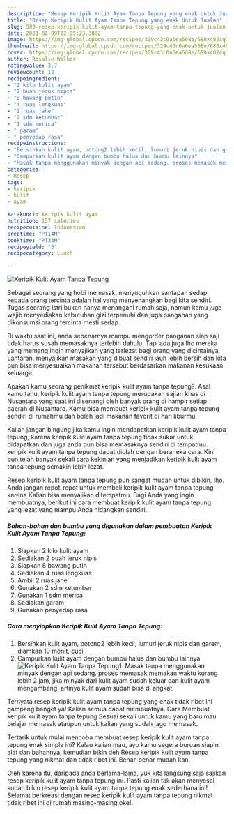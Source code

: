 ```yaml
---
description: "Resep Keripik Kulit Ayam Tanpa Tepung yang enak Untuk Jualan"
title: "Resep Keripik Kulit Ayam Tanpa Tepung yang enak Untuk Jualan"
slug: 983-resep-keripik-kulit-ayam-tanpa-tepung-yang-enak-untuk-jualan
date: 2021-02-09T22:05:23.308Z
image: https://img-global.cpcdn.com/recipes/329c43c0a6ea568e/680x482cq70/keripik-kulit-ayam-tanpa-tepung-foto-resep-utama.jpg
thumbnail: https://img-global.cpcdn.com/recipes/329c43c0a6ea568e/680x482cq70/keripik-kulit-ayam-tanpa-tepung-foto-resep-utama.jpg
cover: https://img-global.cpcdn.com/recipes/329c43c0a6ea568e/680x482cq70/keripik-kulit-ayam-tanpa-tepung-foto-resep-utama.jpg
author: Rosalie Walker
ratingvalue: 3.7
reviewcount: 12
recipeingredient:
- "2 kilo kulit ayam"
- "2 buah jeruk nipis"
- "8 bawang putih"
- "4 ruas lengkuas"
- "2 ruas jahe"
- "2 sdm ketumbar"
- "1 sdm merica"
- " garam"
- " penyedap rasa"
recipeinstructions:
- "Bersihkan kulit ayam, potong2 lebih kecil, lumuri jeruk nipis dan garem, diamkan 10 menit, cuci"
- "Campurkan kulit ayam dengan bumbu halus dan bumbu lainnya"
- "Masak tanpa menggunakan minyak dengan api sedang. proses memasak memakan waktu kurang lebih 2 jam, jika minyak dari kulit ayam sudah keluar dan kulit ayam mengambang, artinya kulit ayam sudah bisa di angkat."
categories:
- Resep
tags:
- keripik
- kulit
- ayam

katakunci: keripik kulit ayam 
nutrition: 157 calories
recipecuisine: Indonesian
preptime: "PT14M"
cooktime: "PT33M"
recipeyield: "3"
recipecategory: Lunch

---
```



![Keripik Kulit Ayam Tanpa Tepung](https://img-global.cpcdn.com/recipes/329c43c0a6ea568e/680x482cq70/keripik-kulit-ayam-tanpa-tepung-foto-resep-utama.jpg)

Sebagai seorang yang hobi memasak, menyuguhkan santapan sedap kepada orang tercinta adalah hal yang menyenangkan bagi kita sendiri. Tugas seorang istri bukan hanya menangani rumah saja, namun kamu juga wajib menyediakan kebutuhan gizi terpenuhi dan juga panganan yang dikonsumsi orang tercinta mesti sedap.

Di waktu  saat ini, anda sebenarnya mampu mengorder panganan siap saji tidak harus susah memasaknya terlebih dahulu. Tapi ada juga lho mereka yang memang ingin menyajikan yang terlezat bagi orang yang dicintainya. Lantaran, menyajikan masakan yang dibuat sendiri jauh lebih bersih dan kita pun bisa menyesuaikan makanan tersebut berdasarkan makanan kesukaan keluarga. 



Apakah kamu seorang penikmat keripik kulit ayam tanpa tepung?. Asal kamu tahu, keripik kulit ayam tanpa tepung merupakan sajian khas di Nusantara yang saat ini disenangi oleh banyak orang di hampir setiap daerah di Nusantara. Kamu bisa membuat keripik kulit ayam tanpa tepung sendiri di rumahmu dan boleh jadi makanan favorit di hari liburmu.

Kalian jangan bingung jika kamu ingin mendapatkan keripik kulit ayam tanpa tepung, karena keripik kulit ayam tanpa tepung tidak sukar untuk didapatkan dan juga anda pun bisa memasaknya sendiri di tempatmu. keripik kulit ayam tanpa tepung dapat diolah dengan beraneka cara. Kini pun telah banyak sekali cara kekinian yang menjadikan keripik kulit ayam tanpa tepung semakin lebih lezat.

Resep keripik kulit ayam tanpa tepung pun sangat mudah untuk dibikin, lho. Anda jangan repot-repot untuk membeli keripik kulit ayam tanpa tepung, karena Kalian bisa menyajikan ditempatmu. Bagi Anda yang ingin membuatnya, berikut ini cara membuat keripik kulit ayam tanpa tepung yang lezat yang mampu Anda hidangkan sendiri.

<!--inarticleads1-->

##### Bahan-bahan dan bumbu yang digunakan dalam pembuatan Keripik Kulit Ayam Tanpa Tepung:

1. Siapkan 2 kilo kulit ayam
1. Sediakan 2 buah jeruk nipis
1. Siapkan 8 bawang putih
1. Sediakan 4 ruas lengkuas
1. Ambil 2 ruas jahe
1. Gunakan 2 sdm ketumbar
1. Gunakan 1 sdm merica
1. Sediakan  garam
1. Gunakan  penyedap rasa




<!--inarticleads2-->

##### Cara menyiapkan Keripik Kulit Ayam Tanpa Tepung:

1. Bersihkan kulit ayam, potong2 lebih kecil, lumuri jeruk nipis dan garem, diamkan 10 menit, cuci
1. Campurkan kulit ayam dengan bumbu halus dan bumbu lainnya
<img src="https://img-global.cpcdn.com/steps/cf30b823076a55cc/160x128cq70/keripik-kulit-ayam-tanpa-tepung-langkah-memasak-2-foto.jpg" alt="Keripik Kulit Ayam Tanpa Tepung">1. Masak tanpa menggunakan minyak dengan api sedang. proses memasak memakan waktu kurang lebih 2 jam, jika minyak dari kulit ayam sudah keluar dan kulit ayam mengambang, artinya kulit ayam sudah bisa di angkat.




Ternyata resep keripik kulit ayam tanpa tepung yang enak tidak ribet ini gampang banget ya! Kalian semua dapat membuatnya. Cara Membuat keripik kulit ayam tanpa tepung Sesuai sekali untuk kamu yang baru mau belajar memasak ataupun untuk kalian yang sudah jago memasak.

Tertarik untuk mulai mencoba membuat resep keripik kulit ayam tanpa tepung enak simple ini? Kalau kalian mau, ayo kamu segera buruan siapin alat dan bahannya, kemudian bikin deh Resep keripik kulit ayam tanpa tepung yang nikmat dan tidak ribet ini. Benar-benar mudah kan. 

Oleh karena itu, daripada anda berlama-lama, yuk kita langsung saja sajikan resep keripik kulit ayam tanpa tepung ini. Pasti kalian tak akan menyesal sudah bikin resep keripik kulit ayam tanpa tepung enak sederhana ini! Selamat berkreasi dengan resep keripik kulit ayam tanpa tepung nikmat tidak ribet ini di rumah masing-masing,oke!.

